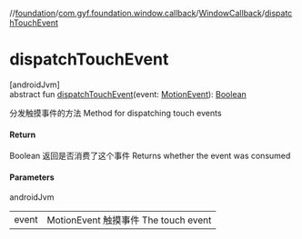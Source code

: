 //[foundation](../../../index.md)/[com.gyf.foundation.window.callback](../index.md)/[WindowCallback](index.md)/[dispatchTouchEvent](dispatch-touch-event.md)

# dispatchTouchEvent

[androidJvm]\
abstract fun [dispatchTouchEvent](dispatch-touch-event.md)(event: [MotionEvent](https://developer.android.com/reference/kotlin/android/view/MotionEvent.html)): [Boolean](https://kotlinlang.org/api/core/kotlin-stdlib/kotlin/-boolean/index.html)

分发触摸事件的方法 Method for dispatching touch events

#### Return

Boolean 返回是否消费了这个事件     Returns whether the event was consumed

#### Parameters

androidJvm

| | |
|---|---|
| event | MotionEvent 触摸事件     The touch event |
